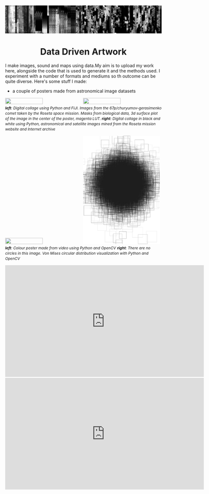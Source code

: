 ![](/banner.PNG)


<h1 align="center"> 
Data Driven Artwork
</h1>

I make images, sound and maps using data.My aim is to upload my work here, alongside the code that is used to generate it and the methods used. I experiment with a number of formats and mediums so th outcome can be quite diverse. Here's some stuff I made:

- a couple of posters made from astronomical image datasets
<p>
<img src="posterfinal.webp"  width="49%" height="20%"> <img src="sortgridnew.jpg"  width="49%" height="20%">
<em style="font-size: 12px;"> <b>left</b>: Digital collage using Python and FIJI. Images from the 67p/churyumov-gerasimenko comet taken by the Roseta space mission. Masks from biological data, 3d surface plot of the image in the center of the poster, magenta LUT. </em>
<em style="font-size: 12px;"> <b>right</b>: Digital collage in black and white using Python, astronomical and satellite images mined from the Roseta mission website and Internet archive</em>
</p>

<img src="cloudeq.jpg"  width="49%" height="20%"> <img src="tarkos.PNG"  width="49%" height="20%">
<em style="font-size: 12px;"> <b>left</b>: Colour poster made from video using Python and OpenCV</em>
<em style="font-size: 12px;"> <b>right</b>: There are no circles in this image. Von Mises circular distribution visualization with Python and OpenCV</em>


<iframe title="vimeo-player" src="https://player.vimeo.com/video/803008038?h=1dcdf76895" width="640" height="360" frameborder="0" allowfullscreen></iframe>

<iframe title="vimeo-player" src="https://player.vimeo.com/video/803001043?h=8c72fc71ed" width="640" height="360" frameborder="0"    allowfullscreen></iframe>
